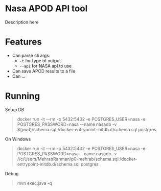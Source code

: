# Nasa APOD API tool
Description here

# Features 
- Can parse cli args:
    - `-t` for type of output
    - `--api` for NASA api to use
- Can save APOD results to a file
- Can ...

# Running
Setup DB
>docker run -it --rm -p 5432:5432 -e POSTGRES_USER=nasa -e POSTGRES_PASSWORD=nasa --name nasadb -v $(pwd)/schema.sql:/docker-entrypoint-initdb.d/schema.sql postgres

On Windows
>docker run -it --rm -p 5432:5432 -e POSTGRES_USER=nasa -e POSTGRES_PASSWORD=nasa --name nasadb -v //c/Users/MehrabRahman/p0-mehrab/schema.sql:/docker-entrypoint-initdb.d/schema.sql postgres

Debug
>mvn exec:java -q

